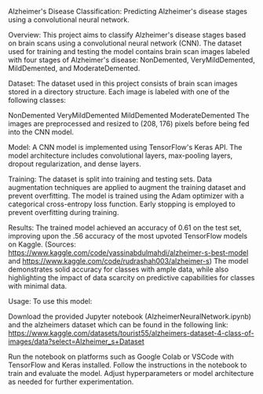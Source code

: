 Alzheimer's Disease Classification: Predicting Alzheimer's disease stages using a convolutional neural network.

Overview:
This project aims to classify Alzheimer's disease stages based on brain scans using a convolutional neural network (CNN). The dataset used for training and testing the model contains brain scan images labeled with four stages of Alzheimer's disease: NonDemented, VeryMildDemented, MildDemented, and ModerateDemented.

Dataset:
The dataset used in this project consists of brain scan images stored in a directory structure. Each image is labeled with one of the following classes:

NonDemented
VeryMildDemented
MildDemented
ModerateDemented
The images are preprocessed and resized to (208, 176) pixels before being fed into the CNN model.

Model:
A CNN model is implemented using TensorFlow's Keras API. The model architecture includes convolutional layers, max-pooling layers, dropout regularization, and dense layers.

Training:
The dataset is split into training and testing sets. Data augmentation techniques are applied to augment the training dataset and prevent overfitting. The model is trained using the Adam optimizer with a categorical cross-entropy loss function. Early stopping is employed to prevent overfitting during training.

Results:
The trained model achieved an accuracy of 0.61 on the test set, improving upon the .56 accuracy of the most upvoted TensorFlow models on Kaggle. (Sources: https://www.kaggle.com/code/yassinabdulmahdi/alzheimer-s-best-model and https://www.kaggle.com/code/rudrashah003/alzheimer-s) The model demonstrates solid accuracy for classes with ample data, while also highlighting the impact of data scarcity on predictive capabilities for classes with minimal data.

Usage:
To use this model:

Download the provided Jupyter notebook (AlzheimerNeuralNetwork.ipynb) and the alzheimers dataset which can be found in the following link:
https://www.kaggle.com/datasets/tourist55/alzheimers-dataset-4-class-of-images/data?select=Alzheimer_s+Dataset

Run the notebook on platforms such as Google Colab or VSCode with TensorFlow and Keras installed.
Follow the instructions in the notebook to train and evaluate the model. Adjust hyperparameters or model architecture as needed for further experimentation.
